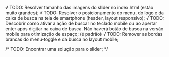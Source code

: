 √ TODO: Resolver tamanho das imagens do slider no index.html (estão muito grandes);
√ TODO: Resolver o posicionamento do menu, do logo e da caixa de busca na tela de smartphone (header, layout responsivo);
√ TODO: Descobrir como ativar a ação de buscar no teclado mobile ou ao apertar enter após digitar na caixa de busca. Não haverá botão de busca na versão mobile para otimização de espaço; (é padrão)
√ TODO: Remover as bordas brancas do menu-toggle e da busca no layout mobile;

/* TODO: Encontrar uma solução para o slider; */